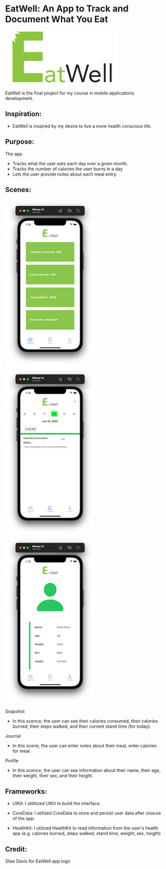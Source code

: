 # EatWell: An App to Track and Document What You Eat

![App Logo](/dietapplogo.jpg)

EatWell is the final project for my course in mobile applications development.

## Inspiration:
- EatWell is inspired by my desire to live a more health conscious life.

## Purpose: 
The app 
- Tracks what the user eats each day over a given month.
- Tracks the number of calories the user burns in a day
- Lets the user provide notes about each meal entry.

## Scenes:

![Snapshot Scene](/Snapshot-Scene.png)
![Journal Scene](/Journal-Scene.png)
![Profile Scene](/Profile-Scene.png)


Snapshot
- In this scence, the user can see their calories consumed, their calories burned, their steps walked, and their current stand time (for today).
  
Journal
- In this scene, the user can enter notes about their meal, enter calories for meal.
  
Profile
- In this scence, the user can see information about their name, their age, their weight, their sex, and their height.


## Frameworks:
- UIKit: I utilitized UIKit to build the interface.

- CoreData: I utilized CoreData to store and persist user data after closure of the app. 

- HealthKit: I utilized HealthKit to read information from the user's health app (e.g. calories burned, steps walked, stand time, weight, sex, height)


## Credit:
Silas Davis for EatWell app logo
